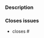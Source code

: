 ### Description


<!-- 

If your pull request closes any issues, add them below with the `closes` keyword before them 

Example: closes #101

See the following article for more information: https://docs.github.com/en/free-pro-team@latest/github/managing-your-work-on-github/linking-a-pull-request-to-an-issue#linking-a-pull-request-to-an-issue-using-a-keyword

-->

### Closes issues

- closes #
